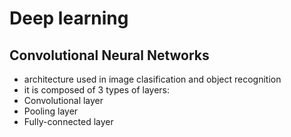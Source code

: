 # Deep learning

## Convolutional Neural Networks

- architecture used in image clasification and object recognition
- it is composed of 3 types of layers:
 - Convolutional layer
 - Pooling layer
 - Fully-connected layer